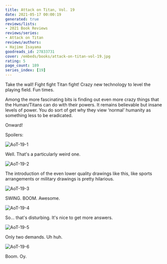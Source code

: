 ```yaml
---
title: Attack on Titan, Vol. 19
date: 2021-05-17 00:00:19
generated: true
reviews/lists:
- 2021 Book Reviews
reviews/series:
- Attack on Titan
reviews/authors:
- Hajime Isayama
goodreads_id: 27833731
cover: /embeds/books/attack-on-titan-vol-19.jpg
rating: 5
page_count: 189
series_index: [19]
---
```

Take the wall! Fight fight Titan fight! Crazy new technology to level the playing field. Fun times.  

Among the more fascinating bits is finding out even more crazy things that the Human/Titans can do with their powers. It remains believable but insane levels of power. You do sort of get why they view ‘normal’ humanity as something less to be eradicated.  

<!--more-->

Onward!  

Spoilers:  

![AoT-19-1](/embeds/books/attachments/aot-19-1.png)  

Well. That's a particularly weird one.  

![AoT-19-2](/embeds/books/attachments/aot-19-2.png)  

The introduction of the even lower quality drawings like this, like sports arrangements or military drawings is pretty hilarious.  

![AoT-19-3](/embeds/books/attachments/aot-19-3.png)  

SWING. BOOM. Awesome.  

![AoT-19-4](/embeds/books/attachments/aot-19-4.png)  

So... that's disturbing. It's nice to get more answers.  

![AoT-19-5](/embeds/books/attachments/aot-19-5.png)  

Only two demands. Uh huh.  

![AoT-19-6](/embeds/books/attachments/aot-19-6.png)  

Boom. Oy.
